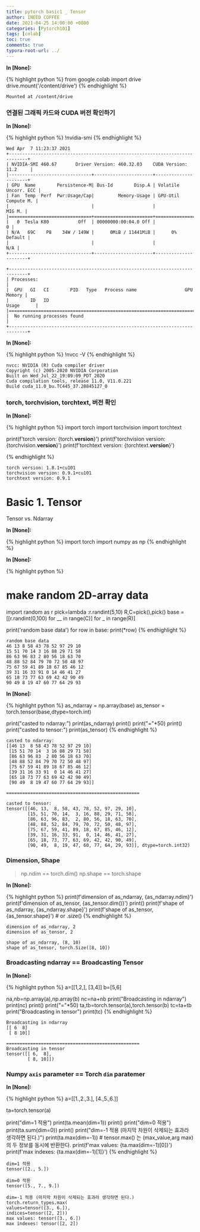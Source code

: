 ```yaml
---
title: pytorch basic1 _ Tensor
author: INEED COFFEE
date: 2021-04-25 14:00:00 +0800
categories: [Pytorch101]
tags: [colab]
toc: true
comments: true
typora-root-url: ../
---
```

**In [None]:**

{% highlight python %}
from google.colab import drive
drive.mount('/content/drive')
{% endhighlight %}

    Mounted at /content/drive
    
 
### 연결된 그래픽 카드와 CUDA 버전 확인하기 

**In [None]:**

{% highlight python %}
!nvidia-smi
{% endhighlight %}

    Wed Apr  7 11:23:37 2021       
    +-----------------------------------------------------------------------------+
    | NVIDIA-SMI 460.67       Driver Version: 460.32.03    CUDA Version: 11.2     |
    |-------------------------------+----------------------+----------------------+
    | GPU  Name        Persistence-M| Bus-Id        Disp.A | Volatile Uncorr. ECC |
    | Fan  Temp  Perf  Pwr:Usage/Cap|         Memory-Usage | GPU-Util  Compute M. |
    |                               |                      |               MIG M. |
    |===============================+======================+======================|
    |   0  Tesla K80           Off  | 00000000:00:04.0 Off |                    0 |
    | N/A   69C    P8    34W / 149W |      0MiB / 11441MiB |      0%      Default |
    |                               |                      |                  N/A |
    +-------------------------------+----------------------+----------------------+
                                                                                   
    +-----------------------------------------------------------------------------+
    | Processes:                                                                  |
    |  GPU   GI   CI        PID   Type   Process name                  GPU Memory |
    |        ID   ID                                                   Usage      |
    |=============================================================================|
    |  No running processes found                                                 |
    +-----------------------------------------------------------------------------+
    

**In [None]:**

{% highlight python %}
!nvcc -V
{% endhighlight %}

    nvcc: NVIDIA (R) Cuda compiler driver
    Copyright (c) 2005-2020 NVIDIA Corporation
    Built on Wed_Jul_22_19:09:09_PDT_2020
    Cuda compilation tools, release 11.0, V11.0.221
    Build cuda_11.0_bu.TC445_37.28845127_0
    
 
### torch, torchvision, torchtext, 버전 확인 

**In [None]:**

{% highlight python %}
import torch
import torchvision
import torchtext

print(f'torch version: {torch.__version__}')
print(f'torchvision version: {torchvision.__version__}')
print(f'torchtext version: {torchtext.__version__}')

{% endhighlight %}

    torch version: 1.8.1+cu101
    torchvision version: 0.9.1+cu101
    torchtext version: 0.9.1
    
 
# Basic 1. Tensor
Tensor vs. Ndarray 

**In [None]:**

{% highlight python %}
import torch
import numpy as np
{% endhighlight %}

**In [None]:**

{% highlight python %}
# make random 2D-array data
import random as r
pick=lambda :r.randint(5,10)
R,C=pick(),pick()
base = [[r.randint(0,100) for __ in range(C)] for _ in range(R)]
                                          
print('random base data')
for row in base:
  print(*row)
{% endhighlight %}

    random base data
    46 13 8 58 43 78 52 97 29 10
    15 51 70 14 3 16 88 29 71 58
    86 63 96 83 2 80 56 18 63 70
    48 88 52 84 79 70 72 50 48 97
    75 67 59 41 89 18 67 85 46 12
    39 31 16 33 91 0 14 46 41 27
    65 18 73 77 63 69 42 42 90 49
    90 49 8 19 47 60 77 64 29 93
    

**In [None]:**

{% highlight python %}
as_ndarray = np.array(base)
as_tensor  = torch.tensor(base,dtype=torch.int)

print("casted to ndarray:")
print(as_ndarray)
print()
print("="*50)
print()
print("casted to tensor:")
print(as_tensor)
{% endhighlight %}

    casted to ndarray:
    [[46 13  8 58 43 78 52 97 29 10]
     [15 51 70 14  3 16 88 29 71 58]
     [86 63 96 83  2 80 56 18 63 70]
     [48 88 52 84 79 70 72 50 48 97]
     [75 67 59 41 89 18 67 85 46 12]
     [39 31 16 33 91  0 14 46 41 27]
     [65 18 73 77 63 69 42 42 90 49]
     [90 49  8 19 47 60 77 64 29 93]]
    
    ==================================================
    
    casted to tensor:
    tensor([[46, 13,  8, 58, 43, 78, 52, 97, 29, 10],
            [15, 51, 70, 14,  3, 16, 88, 29, 71, 58],
            [86, 63, 96, 83,  2, 80, 56, 18, 63, 70],
            [48, 88, 52, 84, 79, 70, 72, 50, 48, 97],
            [75, 67, 59, 41, 89, 18, 67, 85, 46, 12],
            [39, 31, 16, 33, 91,  0, 14, 46, 41, 27],
            [65, 18, 73, 77, 63, 69, 42, 42, 90, 49],
            [90, 49,  8, 19, 47, 60, 77, 64, 29, 93]], dtype=torch.int32)
    
 
### Dimension, Shape
> np.ndim == torch.dim()
> np.shape == torch.shape
 

**In [None]:**

{% highlight python %}
print(f'dimension of as_ndarray, {as_ndarray.ndim}')
print(f'dimension of as_tensor, {as_tensor.dim()}')
print()
print(f'shape of as_ndarray, {as_ndarray.shape}')
print(f'shape of as_tensor, {as_tensor.shape}') # or .size()
{% endhighlight %}

    dimension of as_ndarray, 2
    dimension of as_tensor, 2
    
    shape of as_ndarray, (8, 10)
    shape of as_tensor, torch.Size([8, 10])
    
 
### Broadcasting ndarray == Broadcasting Tensor 

**In [None]:**

{% highlight python %}
a=[[1,2,],
   [3,4]]
b=[5,6]

na,nb=np.array(a),np.array(b)
nc=na+nb
print("Broadcasting in ndarray")
print(nc)
print()
print("="*50)
ta,tb=torch.tensor(a),torch.tensor(b)
tc=ta+tb
print("Broadcasting in tensor")
print(tc)
{% endhighlight %}

    Broadcasting in ndarray
    [[ 6  8]
     [ 8 10]]
    
    ==================================================
    Broadcasting in tensor
    tensor([[ 6,  8],
            [ 8, 10]])
    
 
### Numpy `axis` parameter == Torch `dim` paratemer 

**In [None]:**

{% highlight python %}
a=[[1.,2.,3.],
   [4.,5.,6.]]

ta=torch.tensor(a)

print("dim=1 적용")
print(ta.mean(dim=1))
print()
print("dim=0 적용")
print(ta.sum(dim=0))
print()
print("dim=-1 적용 (마지막 차원이 삭제되는 효과라 생각하면 된다.)")
print(ta.max(dim=-1)) # tensor.max() 는 (max_value,arg max) 의 두 정보를 동시에 반환한다.
print(f'max values: {ta.max(dim=-1)[0]}')
print(f'max indexes: {ta.max(dim=-1)[1]}')
{% endhighlight %}

    dim=1 적용
    tensor([2., 5.])
    
    dim=0 적용
    tensor([5., 7., 9.])
    
    dim=-1 적용 (마지막 차원이 삭제되는 효과라 생각하면 된다.)
    torch.return_types.max(
    values=tensor([3., 6.]),
    indices=tensor([2, 2]))
    max values: tensor([3., 6.])
    max indexes: tensor([2, 2])
    
